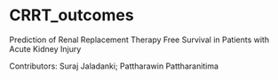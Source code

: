 # CRRT_outcomes
Prediction of Renal Replacement Therapy Free Survival in Patients with Acute Kidney Injury

Contributors:
Suraj Jaladanki; Pattharawin Pattharanitima
